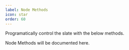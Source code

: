 ```yaml
---
label: Node Methods
icon: star
order: 60
---
```


Programatically control the slate with the below methods.

Node Methods will be documented here.
